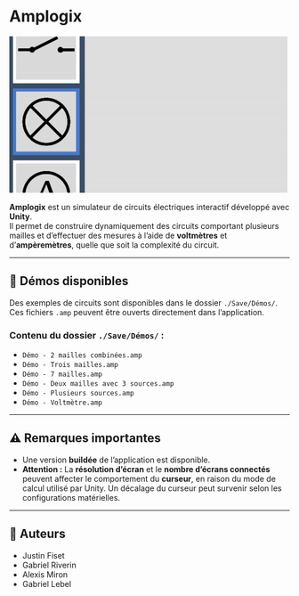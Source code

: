 # Amplogix

![Header](Resources/amplogix.gif)

**Amplogix** est un simulateur de circuits électriques interactif développé avec **Unity**.  
Il permet de construire dynamiquement des circuits comportant plusieurs mailles et d’effectuer des mesures à l’aide de **voltmètres** et d’**ampèremètres**, quelle que soit la complexité du circuit.

---

## 📂 Démos disponibles

Des exemples de circuits sont disponibles dans le dossier `./Save/Démos/`.  
Ces fichiers `.amp` peuvent être ouverts directement dans l’application.

### Contenu du dossier `./Save/Démos/` :
- `Démo - 2 mailles combinées.amp`  
- `Démo - Trois mailles.amp`  
- `Démo - 7 mailles.amp`  
- `Démo - Deux mailles avec 3 sources.amp`  
- `Démo - Plusieurs sources.amp`  
- `Démo - Voltmètre.amp`

---

## ⚠️ Remarques importantes

- Une version **buildée** de l’application est disponible.  
- **Attention :** La **résolution d’écran** et le **nombre d’écrans connectés** peuvent affecter le comportement du **curseur**, en raison du mode de calcul utilisé par Unity. Un décalage du curseur peut survenir selon les configurations matérielles.

---

## 👥 Auteurs

- Justin Fiset  
- Gabriel Riverin  
- Alexis Miron  
- Gabriel Lebel
